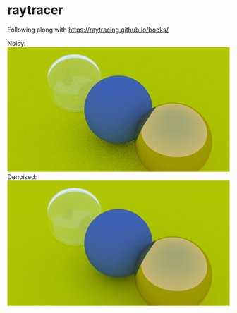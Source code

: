 # raytracer
Following along with https://raytracing.github.io/books/

Noisy:
![PreDenoise](predenoise.png)
Denoised:
![PostDenoise](postdenoise.png)
